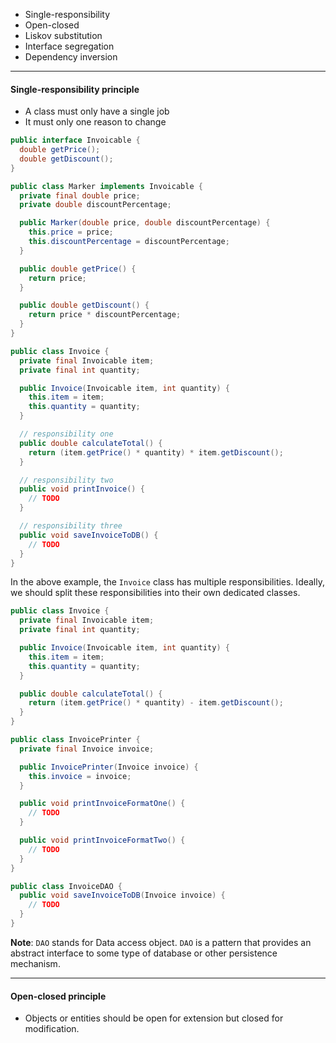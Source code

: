 
- Single-responsibility
- Open-closed
- Liskov substitution
- Interface segregation
- Dependency inversion


---

#### Single-responsibility principle

- A class must only have a single job
- It must only one reason to change


```java
public interface Invoicable {
  double getPrice();
  double getDiscount();
}
```

```java
public class Marker implements Invoicable {
  private final double price;
  private double discountPercentage;

  public Marker(double price, double discountPercentage) {
    this.price = price;
    this.discountPercentage = discountPercentage;
  }

  public double getPrice() {
    return price;
  }

  public double getDiscount() {
    return price * discountPercentage;
  }  
}
```

```java
public class Invoice {
  private final Invoicable item;
  private final int quantity;

  public Invoice(Invoicable item, int quantity) {
    this.item = item;
    this.quantity = quantity;
  }

  // responsibility one
  public double calculateTotal() {
    return (item.getPrice() * quantity) * item.getDiscount();
  }

  // responsibility two
  public void printInvoice() {
    // TODO
  }

  // responsibility three
  public void saveInvoiceToDB() {
    // TODO
  }
}
```

In the above example, the `Invoice` class has multiple responsibilities. Ideally, we should split these responsibilities into their own dedicated classes.

```java
public class Invoice {
  private final Invoicable item;
  private final int quantity;

  public Invoice(Invoicable item, int quantity) {
    this.item = item;
    this.quantity = quantity;
  }

  public double calculateTotal() {
    return (item.getPrice() * quantity) - item.getDiscount();
  }
}
```

```java
public class InvoicePrinter {
  private final Invoice invoice;

  public InvoicePrinter(Invoice invoice) {
    this.invoice = invoice;
  }

  public void printInvoiceFormatOne() {
    // TODO
  }

  public void printInvoiceFormatTwo() {
    // TODO
  }
}
```

```java
public class InvoiceDAO {
  public void saveInvoiceToDB(Invoice invoice) {
    // TODO
  }
}
```

**Note**: `DAO` stands for Data access object. `DAO` is a pattern that provides an abstract interface to some type of database or other persistence mechanism.


---

#### Open-closed principle

- Objects or entities should be open for extension but closed for modification.


